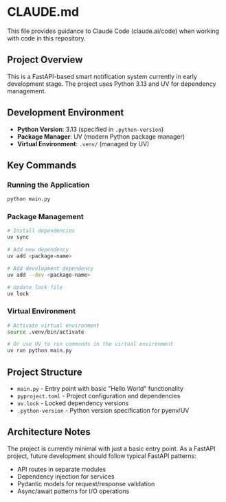 # CLAUDE.md

This file provides guidance to Claude Code (claude.ai/code) when working with code in this repository.

## Project Overview

This is a FastAPI-based smart notification system currently in early development stage. The project uses Python 3.13 and UV for dependency management.

## Development Environment

- **Python Version**: 3.13 (specified in `.python-version`)
- **Package Manager**: UV (modern Python package manager)
- **Virtual Environment**: `.venv/` (managed by UV)

## Key Commands

### Running the Application
```bash
python main.py
```

### Package Management
```bash
# Install dependencies
uv sync

# Add new dependency
uv add <package-name>

# Add development dependency
uv add --dev <package-name>

# Update lock file
uv lock
```

### Virtual Environment
```bash
# Activate virtual environment
source .venv/bin/activate

# Or use UV to run commands in the virtual environment
uv run python main.py
```

## Project Structure

- `main.py` - Entry point with basic "Hello World" functionality
- `pyproject.toml` - Project configuration and dependencies
- `uv.lock` - Locked dependency versions
- `.python-version` - Python version specification for pyenv/UV

## Architecture Notes

The project is currently minimal with just a basic entry point. As a FastAPI project, future development should follow typical FastAPI patterns:
- API routes in separate modules
- Dependency injection for services
- Pydantic models for request/response validation
- Async/await patterns for I/O operations